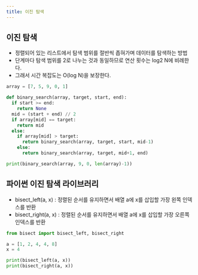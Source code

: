 ```yaml
---
title: 이진 탐색
---
```


## 이진 탐색
- 정렬되어 있는 리스트에서 탐색 범위를 절반씩 좁혀가며 데이터를 탐색하는 방법
- 단계마다 탐색 범위를 2로 나누는 것과 동일하므로 연산 횟수는 log2 N에 비례한다.
- 그래서 시간 복잡도는 O(log N)을 보장한다.

```python
array = [7, 5, 9, 0, 1]

def binary_search(array, target, start, end):
  if start >= end:
    return None
  mid = (start + end) // 2
  if array[mid] == target:
    return mid
  else:
    if array[mid] > target:
      return binary_search(array, target, start, mid-1)
    else:
      return binary_search(array, target, mid+1, end)

print(binary_search(array, 9, 0, len(array)-1))
```

## 파이썬 이진 탐색 라이브러리
- bisect_left(a, x) : 정렬된 순서를 유지하면서 배열 a에 x를 삽입할 가장 왼쪽 인덱스를 반환
- bisect_right(a, x) : 정렬된 순서를 유지하면서 배열 a에 x를 삽입할 가장 오른쪽 인덱스를 반환

```python
from bisect import bisect_left, bisect_right

a = [1, 2, 4, 4, 8]
x = 4

print(bisect_left(a, x))
print(bisect_right(a, x))

```
